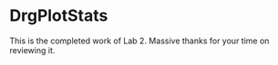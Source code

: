 # DrgPlotStats

This is the completed work of Lab 2. Massive thanks for your time on reviewing it.

